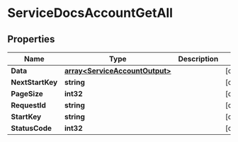 

# ServiceDocsAccountGetAll


## Properties

| Name | Type | Description | Notes |
|------------ | ------------- | ------------- | -------------|
|**Data** | [**array&lt;ServiceAccountOutput&gt;**](ServiceAccountOutput.md) |  |  [optional] |
|**NextStartKey** | **string** |  |  [optional] |
|**PageSize** | **int32** |  |  [optional] |
|**RequestId** | **string** |  |  [optional] |
|**StartKey** | **string** |  |  [optional] |
|**StatusCode** | **int32** |  |  [optional] |



